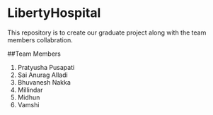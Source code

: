 # LibertyHospital
This repository is to create our graduate project along with the team members collabration.

##Team Members
1. Pratyusha Pusapati
1. Sai Anurag Alladi
1. Bhuvanesh Nakka
1. Millindar
1. Midhun
1. Vamshi
